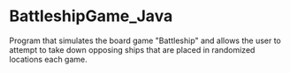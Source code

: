 # BattleshipGame_Java
Program that simulates the board game "Battleship" and allows the user to attempt to take down opposing ships that are placed in randomized locations each game.
